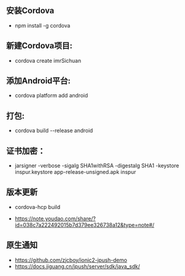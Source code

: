 ## 安装Cordova
- npm install -g cordova

## 新建Cordova项目:
- cordova create imrSichuan

## 添加Android平台:
- cordova platform add android

## 打包:
- cordova build --release android

## 证书加密：
- jarsigner -verbose -sigalg SHA1withRSA -digestalg SHA1 -keystore inspur.keystore app-release-unsigned.apk inspur




## 版本更新
- cordova-hcp build



- https://note.youdao.com/share/?id=038c7a222492015b7d379ee326738a12&type=note#/

## 原生通知
- https://github.com/zjcboy/ionic2-jpush-demo
- https://docs.jiguang.cn/jpush/server/sdk/java_sdk/